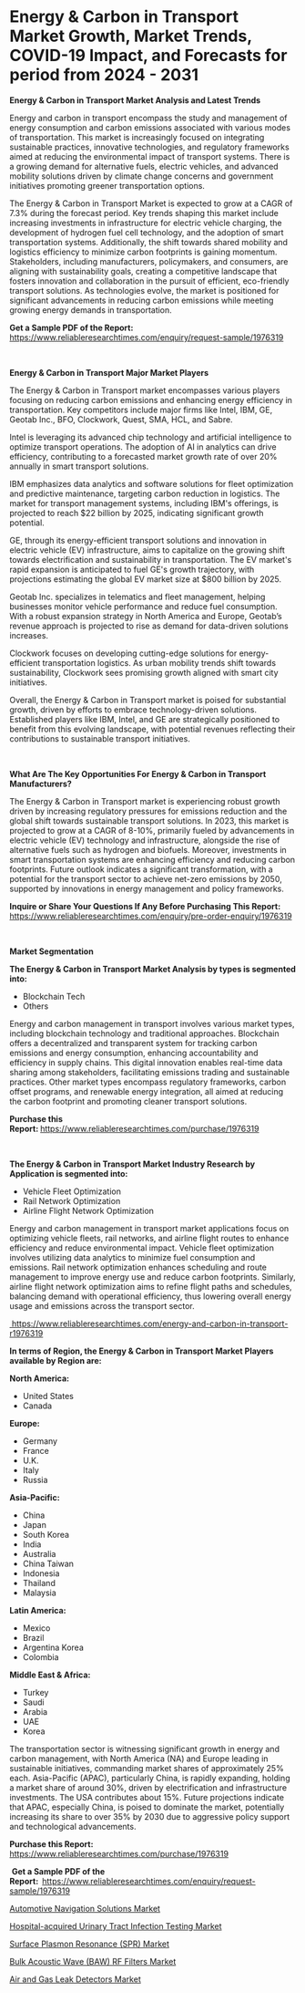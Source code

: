 <p><h1>Energy & Carbon in Transport Market Growth, Market Trends, COVID-19 Impact, and Forecasts for period from 2024 - 2031</h1></p><p><strong>Energy & Carbon in Transport Market Analysis and Latest Trends</strong></p>
<p><p>Energy and carbon in transport encompass the study and management of energy consumption and carbon emissions associated with various modes of transportation. This market is increasingly focused on integrating sustainable practices, innovative technologies, and regulatory frameworks aimed at reducing the environmental impact of transport systems. There is a growing demand for alternative fuels, electric vehicles, and advanced mobility solutions driven by climate change concerns and government initiatives promoting greener transportation options.</p><p>The Energy & Carbon in Transport Market is expected to grow at a CAGR of 7.3% during the forecast period. Key trends shaping this market include increasing investments in infrastructure for electric vehicle charging, the development of hydrogen fuel cell technology, and the adoption of smart transportation systems. Additionally, the shift towards shared mobility and logistics efficiency to minimize carbon footprints is gaining momentum. Stakeholders, including manufacturers, policymakers, and consumers, are aligning with sustainability goals, creating a competitive landscape that fosters innovation and collaboration in the pursuit of efficient, eco-friendly transport solutions. As technologies evolve, the market is positioned for significant advancements in reducing carbon emissions while meeting growing energy demands in transportation.</p></p>
<p><strong>Get a Sample PDF of the Report:&nbsp;</strong> <a href="https://www.reliableresearchtimes.com/enquiry/request-sample/1976319?utm_campaign=1612&utm_medium=2&utm_source=Github&utm_content=ia&utm_term=25102024&utm_id=energy-carbon-in-transport">https://www.reliableresearchtimes.com/enquiry/request-sample/1976319</a></p>
<p>&nbsp;</p>
<p><strong>Energy & Carbon in Transport Major Market Players</strong></p>
<p><p>The Energy & Carbon in Transport market encompasses various players focusing on reducing carbon emissions and enhancing energy efficiency in transportation. Key competitors include major firms like Intel, IBM, GE, Geotab Inc., BFO, Clockwork, Quest, SMA, HCL, and Sabre.</p><p>Intel is leveraging its advanced chip technology and artificial intelligence to optimize transport operations. The adoption of AI in analytics can drive efficiency, contributing to a forecasted market growth rate of over 20% annually in smart transport solutions.</p><p>IBM emphasizes data analytics and software solutions for fleet optimization and predictive maintenance, targeting carbon reduction in logistics. The market for transport management systems, including IBM's offerings, is projected to reach $22 billion by 2025, indicating significant growth potential.</p><p>GE, through its energy-efficient transport solutions and innovation in electric vehicle (EV) infrastructure, aims to capitalize on the growing shift towards electrification and sustainability in transportation. The EV market's rapid expansion is anticipated to fuel GE's growth trajectory, with projections estimating the global EV market size at $800 billion by 2025.</p><p>Geotab Inc. specializes in telematics and fleet management, helping businesses monitor vehicle performance and reduce fuel consumption. With a robust expansion strategy in North America and Europe, Geotab’s revenue approach is projected to rise as demand for data-driven solutions increases.</p><p>Clockwork focuses on developing cutting-edge solutions for energy-efficient transportation logistics. As urban mobility trends shift towards sustainability, Clockwork sees promising growth aligned with smart city initiatives.</p><p>Overall, the Energy & Carbon in Transport market is poised for substantial growth, driven by efforts to embrace technology-driven solutions. Established players like IBM, Intel, and GE are strategically positioned to benefit from this evolving landscape, with potential revenues reflecting their contributions to sustainable transport initiatives.</p></p>
<p>&nbsp;</p>
<p><strong>What Are The Key Opportunities For Energy & Carbon in Transport Manufacturers?</strong></p>
<p><p>The Energy & Carbon in Transport market is experiencing robust growth driven by increasing regulatory pressures for emissions reduction and the global shift towards sustainable transport solutions. In 2023, this market is projected to grow at a CAGR of 8-10%, primarily fueled by advancements in electric vehicle (EV) technology and infrastructure, alongside the rise of alternative fuels such as hydrogen and biofuels. Moreover, investments in smart transportation systems are enhancing efficiency and reducing carbon footprints. Future outlook indicates a significant transformation, with a potential for the transport sector to achieve net-zero emissions by 2050, supported by innovations in energy management and policy frameworks.</p></p>
<p><strong>Inquire or Share Your Questions If Any Before Purchasing This Report:</strong> <a href="https://www.reliableresearchtimes.com/enquiry/pre-order-enquiry/1976319?utm_campaign=1612&utm_medium=2&utm_source=Github&utm_content=ia&utm_term=25102024&utm_id=energy-carbon-in-transport">https://www.reliableresearchtimes.com/enquiry/pre-order-enquiry/1976319</a></p>
<p>&nbsp;</p>
<p><strong>Market Segmentation</strong></p>
<p><strong>The Energy & Carbon in Transport Market Analysis by types is segmented into:</strong></p>
<p><ul><li>Blockchain Tech</li><li>Others</li></ul></p>
<p><p>Energy and carbon management in transport involves various market types, including blockchain technology and traditional approaches. Blockchain offers a decentralized and transparent system for tracking carbon emissions and energy consumption, enhancing accountability and efficiency in supply chains. This digital innovation enables real-time data sharing among stakeholders, facilitating emissions trading and sustainable practices. Other market types encompass regulatory frameworks, carbon offset programs, and renewable energy integration, all aimed at reducing the carbon footprint and promoting cleaner transport solutions.</p></p>
<p><strong>Purchase this Report:&nbsp;</strong><a href="https://www.reliableresearchtimes.com/purchase/1976319?utm_campaign=1612&utm_medium=2&utm_source=Github&utm_content=ia&utm_term=25102024&utm_id=energy-carbon-in-transport">https://www.reliableresearchtimes.com/purchase/1976319</a></p>
<p>&nbsp;</p>
<p><strong>The Energy & Carbon in Transport Market Industry Research by Application is segmented into:</strong></p>
<p><ul><li>Vehicle Fleet Optimization</li><li>Rail Network Optimization</li><li>Airline Flight Network Optimization</li></ul></p>
<p><p>Energy and carbon management in transport market applications focus on optimizing vehicle fleets, rail networks, and airline flight routes to enhance efficiency and reduce environmental impact. Vehicle fleet optimization involves utilizing data analytics to minimize fuel consumption and emissions. Rail network optimization enhances scheduling and route management to improve energy use and reduce carbon footprints. Similarly, airline flight network optimization aims to refine flight paths and schedules, balancing demand with operational efficiency, thus lowering overall energy usage and emissions across the transport sector.</p></p>
<p><a href="https://www.reliableresearchtimes.com/energy-and-carbon-in-transport-r1976319?utm_campaign=1612&utm_medium=2&utm_source=Github&utm_content=ia&utm_term=25102024&utm_id=energy-carbon-in-transport">&nbsp;https://www.reliableresearchtimes.com/energy-and-carbon-in-transport-r1976319</a></p>
<p><strong>In terms of Region, the Energy & Carbon in Transport Market Players available by Region are:</strong></p>
<p>
    <p> <strong> North America: </strong>
        <ul>
            <li>United States</li>
            <li>Canada</li>
        </ul>
        </p> 
    <p> <strong> Europe: </strong>
        <ul>
            <li>Germany</li>
            <li>France</li>
            <li>U.K.</li>
            <li>Italy</li>
            <li>Russia</li>
        </ul>
        </p> 
    <p> <strong> Asia-Pacific: </strong>
        <ul>
            <li>China</li>
            <li>Japan</li>
            <li>South Korea</li>
            <li>India</li>
            <li>Australia</li>
            <li>China Taiwan</li>
            <li>Indonesia</li>
            <li>Thailand</li>
            <li>Malaysia</li>
        </ul>
        </p> 
    <p> <strong> Latin America: </strong>
        <ul>
            <li>Mexico</li>
            <li>Brazil</li>
            <li>Argentina Korea</li>
            <li>Colombia</li>
        </ul>
        </p> 
    <p> <strong> Middle East & Africa: </strong>
        <ul>
            <li>Turkey</li>
            <li>Saudi</li>
            <li>Arabia</li>
            <li>UAE</li>
            <li>Korea</li>
        </ul>
    </p>
    </p>
<p><p>The transportation sector is witnessing significant growth in energy and carbon management, with North America (NA) and Europe leading in sustainable initiatives, commanding market shares of approximately 25% each. Asia-Pacific (APAC), particularly China, is rapidly expanding, holding a market share of around 30%, driven by electrification and infrastructure investments. The USA contributes about 15%. Future projections indicate that APAC, especially China, is poised to dominate the market, potentially increasing its share to over 35% by 2030 due to aggressive policy support and technological advancements.</p></p>
<p><strong>Purchase this Report: </strong><a href="https://www.reliableresearchtimes.com/purchase/1976319?utm_campaign=1612&utm_medium=2&utm_source=Github&utm_content=ia&utm_term=25102024&utm_id=energy-carbon-in-transport">https://www.reliableresearchtimes.com/purchase/1976319</a></p>
<p>&nbsp;<strong>Get a Sample PDF of the Report:&nbsp;&nbsp;</strong><a href="https://www.reliableresearchtimes.com/enquiry/request-sample/1976319?utm_campaign=1612&utm_medium=2&utm_source=Github&utm_content=ia&utm_term=25102024&utm_id=energy-carbon-in-transport">https://www.reliableresearchtimes.com/enquiry/request-sample/1976319</a></p>
<p><strong></strong></p>
<p><p><a href="https://www.linkedin.com/pulse/automotive-navigation-solutions-market-overview-forecast-mlase?utm_campaign=1612&utm_medium=2&utm_source=Github&utm_content=ia&utm_term=25102024&utm_id=energy-carbon-in-transport">Automotive Navigation Solutions Market</a></p><p><a href="https://www.linkedin.com/pulse/global-hospital-acquired-urinary-tract-infection-testing-market-hv4lc?utm_campaign=1612&utm_medium=2&utm_source=Github&utm_content=ia&utm_term=25102024&utm_id=energy-carbon-in-transport">Hospital-acquired Urinary Tract Infection Testing Market</a></p><p><a href="https://www.linkedin.com/pulse/surface-plasmon-resonance-spr-market-global-regional-analysis-lpp3c?utm_campaign=1612&utm_medium=2&utm_source=Github&utm_content=ia&utm_term=25102024&utm_id=energy-carbon-in-transport">Surface Plasmon Resonance (SPR) Market</a></p><p><a href="https://www.linkedin.com/pulse/global-perspectives-bulk-acoustic-wave-baw-rf-filters-market-trends-2tvwc?utm_campaign=1612&utm_medium=2&utm_source=Github&utm_content=ia&utm_term=25102024&utm_id=energy-carbon-in-transport">Bulk Acoustic Wave (BAW) RF Filters Market</a></p><p><a href="https://www.linkedin.com/pulse/air-gas-leak-detectors-industry-sector-new-technologies-r9g1c?utm_campaign=1612&utm_medium=2&utm_source=Github&utm_content=ia&utm_term=25102024&utm_id=energy-carbon-in-transport">Air and Gas Leak Detectors Market</a></p></p>